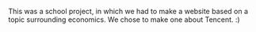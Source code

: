 This was a school project, in which we had to make a website based on a topic surrounding economics. We chose to make one about Tencent. :)
